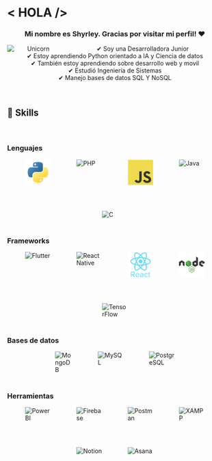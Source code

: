 <h1> < HOLA /> </h1>

<h3 align="center">Mi nombre es Shyrley. Gracias por visitar mi perfil! ❤️ <br></h3>

<p align="center">
  
  <img align="left" width=130px alt="Unicorn" src="https://media.giphy.com/media/3ohs4BSacFKI7A717y/giphy.gif" />
  ✔ Soy una Desarrolladora Junior<br>
  ✔ Estoy aprendiendo Python orientado a IA y Ciencia de datos<br>
  ✔ También estoy aprendiendo sobre desarrollo web y movil <br>
  ✔ Estudió Ingeniería de Sistemas<br>
  ✔ Manejo bases de datos SQL Y NoSQL<br>
</p>

<br>

<div style="display: flex; flex-direction: column; gap: 20px;">
  <h2>🌟 Skills</h2>
  
  <!-- Lenguajes -->
  <div>
    <h3>Lenguajes</h3>
    <div style="display: flex; justify-content: center; flex-wrap: wrap; gap: 60px;">
      <img alt="Python" width="60px" src="https://raw.githubusercontent.com/devicons/devicon/master/icons/python/python-original.svg"/>
      <img alt="PHP" width="60px" src="https://www.vectorlogo.zone/logos/php/php-icon.svg"/>
      <img alt="JavaScript" width="60px" src="https://raw.githubusercontent.com/devicons/devicon/master/icons/javascript/javascript-original.svg"/>
      <img alt="Java" width="60px" src="https://www.vectorlogo.zone/logos/java/java-icon.svg"/>
      <img alt="C" width="60px" src="https://seeklogo.com/images/C/c-sharp-c-logo-02F17714BA-seeklogo.com.png"/>
    </div>
  </div>

  <!-- Frameworks -->
  <div>
    <h3>Frameworks</h3>
    <div style="display: flex; justify-content: center; flex-wrap: wrap; gap: 60px;">
      <img alt="Flutter" width="60px" src="https://www.vectorlogo.zone/logos/flutterio/flutterio-icon.svg"/>
      <img alt="React Native" width="60px" src="https://seeklogo.com/images/R/react-native-logo-221C671C70-seeklogo.com.png"/>
      <img alt="React" width="60px" src="https://raw.githubusercontent.com/devicons/devicon/master/icons/react/react-original-wordmark.svg"/>
      <img alt="Node.js" width="60px" src="https://raw.githubusercontent.com/devicons/devicon/master/icons/nodejs/nodejs-original-wordmark.svg"/>
      <img alt="TensorFlow" width="60px" src="https://www.vectorlogo.zone/logos/tensorflow/tensorflow-icon.svg"/>
    </div>
  </div>

  <!-- Bases de datos -->
  <div>
    <h3>Bases de datos</h3>
    <div style="display: flex; justify-content: center; flex-wrap: wrap; gap: 60px;">
      <img alt="MongoDB" width="40px" src="https://seeklogo.com/images/M/mongodb-logo-655F7D542D-seeklogo.com.png"/>
      <img alt="MySQL" width="60px" src="https://www.vectorlogo.zone/logos/mysql/mysql-icon.svg"/>
      <img alt="PostgreSQL" width="60px" src="https://seeklogo.com/images/P/postgresql-logo-5309879B58-seeklogo.com.png"/>
    </div>
  </div>

  <!-- Herramientas -->
  <div>
    <h3>Herramientas</h3>
    <div style="display: flex; justify-content: center; flex-wrap: wrap; gap: 60px;">
      <img alt="Power BI" width="60px" src="https://seeklogo.com/images/P/power-bi-icon-logo-E1B451ED39-seeklogo.com.png"/>
      <img alt="Firebase" width="60px" src="https://www.vectorlogo.zone/logos/firebase/firebase-icon.svg"/>
      <img alt="Postman" width="60px" src="https://www.vectorlogo.zone/logos/getpostman/getpostman-icon.svg"/>
      <img alt="XAMPP" width="60px" src="https://seeklogo.com/images/X/xampp-logo-1C1A9E3689-seeklogo.com.png"/>
      <img alt="Notion" width="60px" src="https://seeklogo.com/images/N/notion-icon-logo-D1D5998962-seeklogo.com.png"/>
      <img alt="Asana" width="60px" src="https://seeklogo.com/images/A/asana-logo-B759BB50CD-seeklogo.com.png"/>
    </div>
  </div>
</div>



